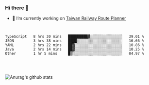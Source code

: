 ### Hi there 👋

- 🔭 I’m currently working on [Taiwan Railway Route Planner](https://github.com/Taiwan-Railway-Route-Planner)

<br/>

<!--START_SECTION:waka-->
```text
TypeScript   8 hrs 30 mins   █████████▓░░░░░░░░░░░░░░░   39.01 % 
JSON         3 hrs 38 mins   ████░░░░░░░░░░░░░░░░░░░░░   16.66 % 
YAML         2 hrs 22 mins   ██▓░░░░░░░░░░░░░░░░░░░░░░   10.86 % 
Java         2 hrs 14 mins   ██▓░░░░░░░░░░░░░░░░░░░░░░   10.25 % 
Other        1 hr 5 mins     █▒░░░░░░░░░░░░░░░░░░░░░░░   04.97 % 
```
<!--END_SECTION:waka-->

<br/>
<br/>

![Anurag's github stats](https://github-readme-stats.vercel.app/api?username=DepickereSven&show_icons=true&theme=tokyonight)



<!--
**DepickereSven/DepickereSven** is a ✨ _special_ ✨ repository because its `README.md` (this file) appears on your GitHub profile.

Here are some ideas to get you started:

- 🔭 I’m currently working on ...
- 🌱 I’m currently learning ...
- 👯 I’m looking to collaborate on ...
- 🤔 I’m looking for help with ...
- 💬 Ask me about ...
- 📫 How to reach me: ...
- 😄 Pronouns: ...
- ⚡ Fun fact: ...
-->
